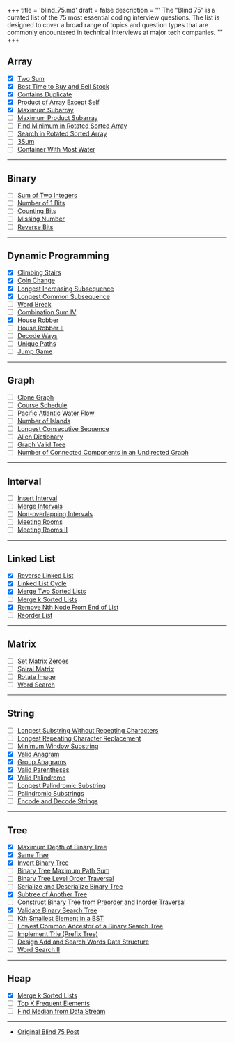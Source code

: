 +++
title = 'blind_75.md'
draft = false
description =  '''
The "Blind 75" is a curated list of the 75 most essential coding interview
questions. The list is designed to cover a broad range of topics and question
types that are commonly encountered in technical interviews at major tech
companies.
'''
+++

## Array

- [x] [Two Sum](../leetcode/two_sum)
- [x] [Best Time to Buy and Sell Stock](../leetcode/best_time_to_buy_and_sell_stock)
- [x] [Contains Duplicate](../leetcode/contains_duplicate)
- [x] [Product of Array Except Self](../leetcode/product_of_array_except_self)
- [x] [Maximum Subarray](../leetcode/maximum_subarray)
- [ ] [Maximum Product Subarray](https://leetcode.com/problems/maximum-product-subarray)
- [ ] [Find Minimum in Rotated Sorted Array](https://leetcode.com/problems/find-minimum-in-rotated-sorted-array)
- [ ] [Search in Rotated Sorted Array](https://leetcode.com/problems/search-in-rotated-sorted-array)
- [ ] [3Sum](https://leetcode.com/problems/3sum)
- [ ] [Container With Most Water](https://leetcode.com/problems/container-with-most-water)

---

## Binary

- [ ] [Sum of Two Integers](https://leetcode.com/problems/sum-of-two-integers)
- [ ] [Number of 1 Bits](https://leetcode.com/problems/number-of-1-bits)
- [ ] [Counting Bits](https://leetcode.com/problems/counting-bits)
- [ ] [Missing Number](https://leetcode.com/problems/missing-number)
- [ ] [Reverse Bits](https://leetcode.com/problems/reverse-bits)

---

## Dynamic Programming

- [x] [Climbing Stairs](../leetcode/climbing_stairs)
- [x] [Coin Change](../leetcode/coin_change)
- [x] [Longest Increasing Subsequence](../leetcode/longest_increasing_subsequence)
- [x] [Longest Common Subsequence](../leetcode/longest_common_subsequence)
- [ ] [Word Break](https://leetcode.com/problems/word-break)
- [ ] [Combination Sum IV](https://leetcode.com/problems/combination-sum-iv)
- [x] [House Robber](../leetcode/house_robber)
- [ ] [House Robber II](https://leetcode.com/problems/house-robber-ii)
- [ ] [Decode Ways](https://leetcode.com/problems/decode-ways)
- [ ] [Unique Paths](https://leetcode.com/problems/unique-paths)
- [ ] [Jump Game](https://leetcode.com/problems/jump-game)

---

## Graph

- [ ] [Clone Graph](https://leetcode.com/problems/clone-graph)
- [ ] [Course Schedule](https://leetcode.com/problems/course-schedule)
- [ ] [Pacific Atlantic Water Flow](https://leetcode.com/problems/pacific-atlantic-water-flow)
- [ ] [Number of Islands](https://leetcode.com/problems/number-of-islands)
- [ ] [Longest Consecutive Sequence](https://leetcode.com/problems/longest-consecutive-sequence)
- [ ] [Alien Dictionary](https://leetcode.com/problems/alien-dictionary)
- [ ] [Graph Valid Tree](https://leetcode.com/problems/graph-valid-tree)
- [ ] [Number of Connected Components in an Undirected Graph](https://leetcode.com/problems/number-of-connected-components-in-an-undirected-graph)

---

## Interval

- [ ] [Insert Interval](https://leetcode.com/problems/insert-interval)
- [ ] [Merge Intervals](https://leetcode.com/problems/merge-intervals)
- [ ] [Non-overlapping Intervals](https://leetcode.com/problems/non-overlapping-intervals)
- [ ] [Meeting Rooms](https://leetcode.com/problems/meeting-rooms)
- [ ] [Meeting Rooms II](https://leetcode.com/problems/meeting-rooms-ii)

---

## Linked List

- [x] [Reverse Linked List](../leetcode/reverse_linked_list)
- [x] [Linked List Cycle](../leetcode/linked_list_cycle)
- [x] [Merge Two Sorted Lists](../leetcode/merge_two_sorted_lists)
- [ ] [Merge k Sorted Lists](https://leetcode.com/problems/merge-k-sorted-lists)
- [x] [Remove Nth Node From End of List](../leetcode/remove_nth_node_from_end_of_list)
- [ ] [Reorder List](https://leetcode.com/problems/reorder-list)

---

## Matrix

- [ ] [Set Matrix Zeroes](https://leetcode.com/problems/set-matrix-zeroes)
- [ ] [Spiral Matrix](https://leetcode.com/problems/spiral-matrix)
- [ ] [Rotate Image](https://leetcode.com/problems/rotate-image)
- [ ] [Word Search](https://leetcode.com/problems/word-search)

---

## String

- [ ] [Longest Substring Without Repeating Characters](https://leetcode.com/problems/longest-substring-without-repeating-characters)
- [ ] [Longest Repeating Character Replacement](https://leetcode.com/problems/longest-repeating-character-replacement)
- [ ] [Minimum Window Substring](https://leetcode.com/problems/minimum-window-substring)
- [x] [Valid Anagram](../leetcode/valid_anagram)
- [x] [Group Anagrams](https://leetcode.com/problems/group-anagrams)
- [x] [Valid Parentheses](../leetcode/valid_parentheses)
- [x] [Valid Palindrome](../leetcode/valid_palindrome)
- [ ] [Longest Palindromic Substring](https://leetcode.com/problems/longest-palindromic-substring)
- [ ] [Palindromic Substrings](https://leetcode.com/problems/palindromic-substrings)
- [ ] [Encode and Decode Strings](https://leetcode.com/problems/encode-and-decode-strings)

---

## Tree

- [x] [Maximum Depth of Binary Tree](../leetcode/maximum_depth_of_binary_tree)
- [x] [Same Tree](../leetcode/same_tree)
- [x] [Invert Binary Tree](../leetcode/invert_binary_tree)
- [ ] [Binary Tree Maximum Path Sum](https://leetcode.com/problems/binary-tree-maximum-path-sum)
- [ ] [Binary Tree Level Order Traversal](https://leetcode.com/problems/binary-tree-level-order-traversal)
- [ ] [Serialize and Deserialize Binary Tree](https://leetcode.com/problems/serialize-and-deserialize-binary-tree)
- [x] [Subtree of Another Tree](../leetcode/subtree_of_another_tree)
- [ ] [Construct Binary Tree from Preorder and Inorder Traversal](https://leetcode.com/problems/construct-binary-tree-from-preorder-and-inorder-traversal)
- [x] [Validate Binary Search Tree](../leetcode/validate_binary_search_tree)
- [ ] [Kth Smallest Element in a BST](https://leetcode.com/problems/kth-smallest-element-in-a-bst)
- [ ] [Lowest Common Ancestor of a Binary Search Tree](https://leetcode.com/problems/lowest-common-ancestor-of-a-binary-search-tree)
- [ ] [Implement Trie (Prefix Tree)](https://leetcode.com/problems/implement-trie-prefix-tree)
- [ ] [Design Add and Search Words Data Structure](https://leetcode.com/problems/design-add-and-search-words-data-structure)
- [ ] [Word Search II](https://leetcode.com/problems/word-search-ii)

---

## Heap

- [x] [Merge k Sorted Lists](https://leetcode.com/problems/merge-k-sorted-lists)
- [ ] [Top K Frequent Elements](https://leetcode.com/problems/top-k-frequent-elements)
- [ ] [Find Median from Data Stream](https://leetcode.com/problems/find-median-from-data-stream)

---

* [Original Blind 75 Post](https://www.teamblind.com/post/New-Year-Gift---Curated-List-of-Top-75-LeetCode-Questions-to-Save-Your-Time-OaM1orEU)
